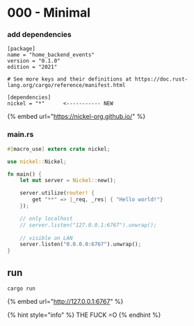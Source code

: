 # 000 - Minimal

### add dependencies

```
[package]
name = "home_backend_events"
version = "0.1.0"
edition = "2021"

# See more keys and their definitions at https://doc.rust-lang.org/cargo/reference/manifest.html

[dependencies]
nickel = "*"      <----------- NEW
```

{% embed url="https://nickel-org.github.io/" %}

### main.rs

```rust
#[macro_use] extern crate nickel;

use nickel::Nickel;

fn main() {
    let mut server = Nickel::new();

    server.utilize(router! {
        get "**" => |_req, _res| { "Hello world!"}
    });

    // only localhost
    // server.listen("127.0.0.1:6767").unwrap();
    
    // visible on LAN 
    server.listen("0.0.0.0:6767").unwrap();
}
```

## run

```
cargo run
```

{% embed url="http://127.0.0.1:6767" %}

{% hint style="info" %}
THE FUCK =O
{% endhint %}
